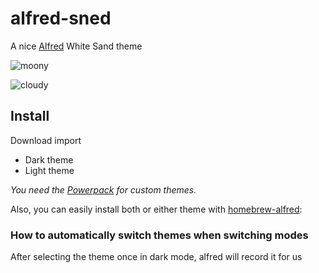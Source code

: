 # alfred-sned
A nice [Alfred](https://www.alfredapp.com) White Sand theme

![moony](https://github.com/mocky3/alfred-bonboru/blob/3e30b56f22e572b4d568da8df2bf4d465982f555/images/moony.jpg)

![cloudy](https://github.com/mocky3/alfred-bonboru/blob/3e30b56f22e572b4d568da8df2bf4d465982f555/images/cloudy.jpg)

## Install 

Download import

- Dark theme
- Light theme



*You need the [Powerpack](https://www.alfredapp.com/powerpack/) for custom themes.*


Also, you can easily install both or either theme with [homebrew-alfred](https://github.com/danielbayley/homebrew-alfred):


### How to automatically switch themes when switching modes

After selecting the theme once in dark mode, alfred will record it for us







